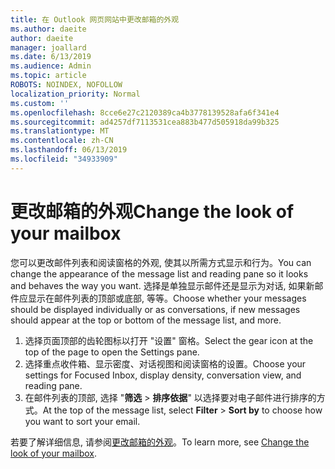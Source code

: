 ```yaml
---
title: 在 Outlook 网页网站中更改邮箱的外观
ms.author: daeite
author: daeite
manager: joallard
ms.date: 6/13/2019
ms.audience: Admin
ms.topic: article
ROBOTS: NOINDEX, NOFOLLOW
localization_priority: Normal
ms.custom: ''
ms.openlocfilehash: 8cce6e27c2120389ca4b3778139528afa6f341e4
ms.sourcegitcommit: ad4257df7113531cea883b477d505918da99b325
ms.translationtype: MT
ms.contentlocale: zh-CN
ms.lasthandoff: 06/13/2019
ms.locfileid: "34933909"
---
```

# <a name="change-the-look-of-your-mailbox"></a><span data-ttu-id="44ae3-102">更改邮箱的外观</span><span class="sxs-lookup"><span data-stu-id="44ae3-102">Change the look of your mailbox</span></span>

<span data-ttu-id="44ae3-103">您可以更改邮件列表和阅读窗格的外观, 使其以所需方式显示和行为。</span><span class="sxs-lookup"><span data-stu-id="44ae3-103">You can change the appearance of the message list and reading pane so it looks and behaves the way you want.</span></span> <span data-ttu-id="44ae3-104">选择是单独显示邮件还是显示为对话, 如果新邮件应显示在邮件列表的顶部或底部, 等等。</span><span class="sxs-lookup"><span data-stu-id="44ae3-104">Choose whether your messages should be displayed individually or as conversations, if new messages should appear at the top or bottom of the message list, and more.</span></span>

1. <span data-ttu-id="44ae3-105">选择页面顶部的齿轮图标以打开 "设置" 窗格。</span><span class="sxs-lookup"><span data-stu-id="44ae3-105">Select the gear icon at the top of the page to open the Settings pane.</span></span>
1. <span data-ttu-id="44ae3-106">选择重点收件箱、显示密度、对话视图和阅读窗格的设置。</span><span class="sxs-lookup"><span data-stu-id="44ae3-106">Choose your settings for Focused Inbox, display density, conversation view, and reading pane.</span></span>
1. <span data-ttu-id="44ae3-107">在邮件列表的顶部, 选择 "**筛选** > **排序依据**" 以选择要对电子邮件进行排序的方式。</span><span class="sxs-lookup"><span data-stu-id="44ae3-107">At the top of the message list, select **Filter** > **Sort by** to choose how you want to sort your email.</span></span>

<span data-ttu-id="44ae3-108">若要了解详细信息, 请参阅[更改邮箱的外观](https://support.office.com/article/b41c2ecb-f23c-42b3-b7f8-659646d5e58c)。</span><span class="sxs-lookup"><span data-stu-id="44ae3-108">To learn more, see [Change the look of your mailbox](https://support.office.com/article/b41c2ecb-f23c-42b3-b7f8-659646d5e58c).</span></span>